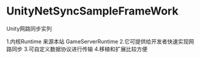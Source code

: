 # UnityNetSyncSampleFrameWork
Unity网路同步实列

1.内核Runtime 来源本站 GameServerRuntime
2.它可提供给开发者快速实现网路同步
3.可自定义数据协议进行传输
4.移植和扩展比较方便
